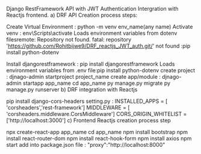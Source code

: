 Django RestFramework API with JWT Authentication Intergration with Reactjs frontend. a) DRF API Creation process steps:

Create Virtual Environment : python -m venv env_name(any name)
Activate venv : env\Scripts\activate
Loads environment variables from dotenv filesremote: Repository not found.
fatal: repository 'https://github.com/Rohitbijwe9/DRF_reactjs_JWT_auth.git/' not found      :pip install python-dotenv

Install djangorestframework : pip install djangorestframework
Loads environment variables from .env file:pip install python-dotenv
create project : djnago-admin startproject project_name
create app/module : djnago-admin startapp app_name
cd app_name
py manage.py migrate
py manage.py runserver
b) DRF integration with Reactjs

pip install django-cors-headers
setting.py : INSTALLED_APPS = [ 'corsheaders','rest-framework'] MIDDLEWARE = [ 'corsheaders.middleware.CorsMiddleware'] CORS_ORIGIN_WHITELIST = ['http://localhost:3000']
c) Frontend Reactjs creation process step

npx create-react-app app_name
cd app_name
npm install bootstrap
npm install react-router-dom
npm install react-hook-form
npm install axios
npm start
add into package.json file : "proxy":"http://localhost:8000"
